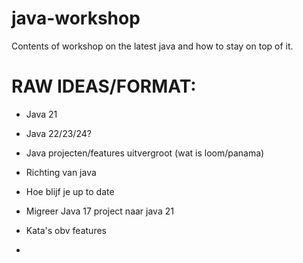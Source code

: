 # java-workshop
Contents of workshop on the latest java and how to stay on top of it.


# RAW IDEAS/FORMAT:
- Java 21
- Java 22/23/24?
- Java projecten/features uitvergroot (wat is loom/panama)
- Richting van java
- Hoe blijf je up to date

- Migreer Java 17 project naar java 21
- Kata's obv features
- 


